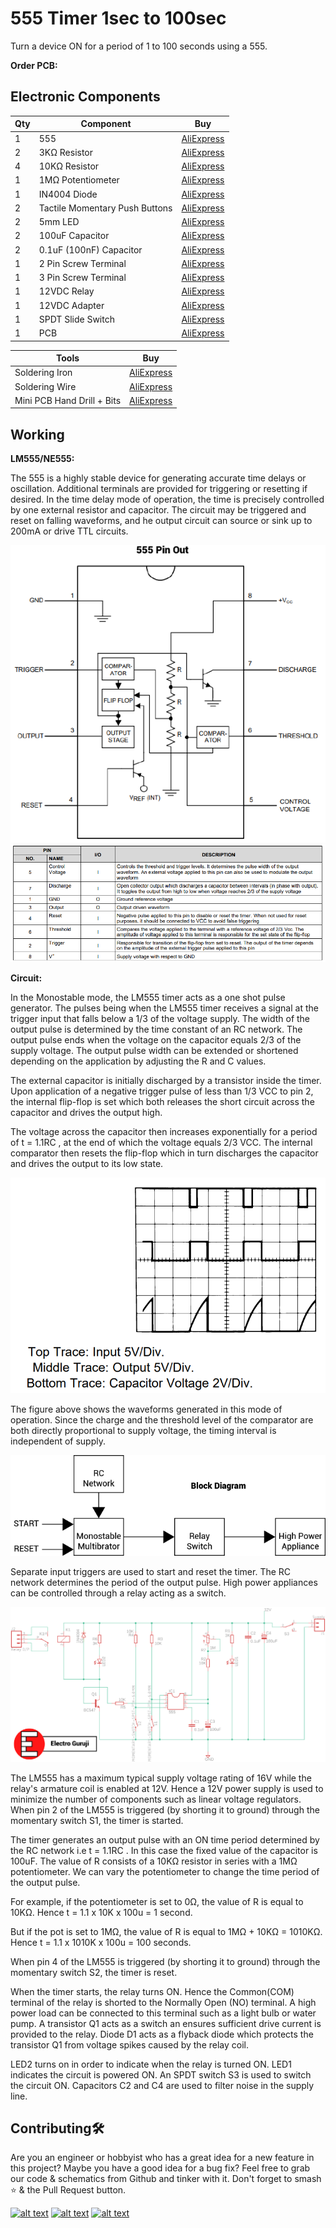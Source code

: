 # 555 Timer 1sec to 100sec
Turn a device ON for a period of 1 to 100 seconds using a 555.

**Order PCB:**

## Electronic Components
| Qty | Component | Buy |
| ------------- | ------------- | ------------- |
| 1 | 555 |[AliExpress](http://s.click.aliexpress.com/e/sCv1ACC) |
| 2 | 3KΩ Resistor |[AliExpress](http://s.click.aliexpress.com/e/bh4eqrQs) |
| 4 | 10KΩ Resistor |[AliExpress](http://s.click.aliexpress.com/e/bh4eqrQs) |
| 1 | 1MΩ Potentiometer |[AliExpress](http://s.click.aliexpress.com/e/bR23nRuG) |
| 1 | IN4004 Diode |[AliExpress](http://s.click.aliexpress.com/e/HW1fm16) |
| 2 | Tactile Momentary Push Buttons |[AliExpress](http://s.click.aliexpress.com/e/c77Ajrpq) |
| 2 | 5mm LED |[AliExpress](http://s.click.aliexpress.com/e/wuFpLXS) |
| 2 | 100uF Capacitor |[AliExpress](http://s.click.aliexpress.com/e/c9FHzl5W) |
| 2 | 0.1uF (100nF) Capacitor |[AliExpress](http://s.click.aliexpress.com/e/byQG0DZW) |
| 1 | 2 Pin Screw Terminal |[AliExpress](http://s.click.aliexpress.com/e/bj5UNUs0) |
| 1 | 3 Pin Screw Terminal |[AliExpress](http://s.click.aliexpress.com/e/bj5UNUs0) |
| 1 | 12VDC Relay |[AliExpress](http://s.click.aliexpress.com/e/xyrHlu8) |
| 1 | 12VDC Adapter |[AliExpress](http://s.click.aliexpress.com/e/V0x0bms) |
| 1 | SPDT Slide Switch |[AliExpress](http://s.click.aliexpress.com/e/cDjWUvjK) |
| 1 | PCB |[AliExpress](http://s.click.aliexpress.com/e/dhgwzKY) |


| Tools | Buy |
|--|--|
|Soldering Iron|[AliExpress](http://s.click.aliexpress.com/e/E83bSJI) |
|Soldering Wire|[AliExpress](http://s.click.aliexpress.com/e/PdhB0nm) |
|Mini PCB Hand Drill + Bits|[AliExpress](http://s.click.aliexpress.com/e/b93tomjI) |

## Working
**LM555/NE555:**

The 555 is a highly stable device for generating accurate time delays or oscillation. Additional terminals are provided for triggering or resetting if desired. In the time delay mode of operation, the time is precisely controlled by one external resistor and capacitor. The circuit may be triggered and reset on falling waveforms, and he output circuit can source or sink up to 200mA or drive TTL circuits.

![Pinout](https://github.com/jonathanrjpereira/555-Timer-1sec-to-100sec/blob/master/img/pinout.png)
![Pin Description](https://github.com/jonathanrjpereira/555-Timer-1sec-to-100sec/blob/master/img/pindescription.png)

**Circuit:**

In the Monostable mode, the LM555 timer acts as a one shot pulse generator. The pulses being when the LM555 timer receives a signal at the trigger input that falls below a 1/3 of the voltage supply. The width of the output pulse is determined by the time constant of an RC network. The output pulse ends when the voltage on the capacitor equals 2/3 of the supply voltage. The output pulse width can be extended or shortened depending on the application by adjusting the R and C values.

The external capacitor is initially discharged by a transistor inside the timer. Upon application of a negative trigger pulse of less than 1/3 VCC to pin 2, the internal flip-flop is set which both releases the short circuit across the capacitor and drives the output high.

The voltage across the capacitor then increases exponentially for a period of t = 1.1RC , at the end of which the voltage equals 2/3 VCC. The internal comparator then resets the flip-flop which in turn discharges the capacitor and drives the output to its low state.

![Monostable Waveform](https://github.com/jonathanrjpereira/555-Timer-1sec-to-100sec/blob/master/img/wave.png)

The figure above shows the waveforms generated in this mode of operation. Since the charge and the threshold level of the comparator are both directly proportional to supply voltage, the timing interval is independent of supply.

![Block Diagram](https://github.com/jonathanrjpereira/555-Timer-1sec-to-100sec/blob/master/img/BD.png)

Separate input triggers are used to start and reset the timer. The RC network determines the period of the output pulse. High power appliances can be controlled through a relay acting as a switch.

![Schematic](https://github.com/jonathanrjpereira/555-Timer-1sec-to-100sec/blob/master/img/sch.png)

The LM555 has a maximum typical supply voltage rating of 16V while the relay's armature coil is enabled at 12V. Hence a 12V power supply is used to minimize the number of components such as linear voltage regulators. When pin 2 of the LM555 is triggered (by shorting it to ground) through the momentary switch S1, the timer is started.

The timer generates an output pulse with an ON time period determined by the RC network i.e t = 1.1RC . In this case the fixed value of the capacitor is 100uF. The value of R consists of a 10KΩ resistor in series with a 1MΩ potentiometer. We can vary the potentiometer to change the time period of the output pulse.

For example, if the potentiometer is set to 0Ω, the value of R is equal to 10KΩ.
Hence t = 1.1 x 10K x 100u = 1 second.

But if the pot is set to 1MΩ, the value of R is equal to 1MΩ + 10KΩ = 1010KΩ.
Hence t = 1.1 x 1010K x 100u = 100 seconds.

When pin 4 of the LM555 is triggered (by shorting it to ground) through the momentary switch S2, the timer is reset.

When the timer starts, the relay turns ON. Hence the Common(COM) terminal of the relay is shorted to the Normally Open (NO) terminal. A high power load can be connected to this terminal such as a light bulb or water pump. A transistor Q1 acts as a switch an ensures sufficient drive current is provided to the relay. Diode D1 acts as a flyback diode which protects the transistor Q1 from voltage spikes caused by the relay coil.

LED2 turns on in order to indicate when the relay is turned ON. LED1 indicates the circuit is powered ON. An SPDT switch S3 is used to switch the circuit ON. Capacitors C2 and C4 are used to filter noise in the supply line.


## Contributing🛠
Are you an engineer or hobbyist who has a great idea for a new feature in this project? Maybe you have a good idea for a bug fix? Feel free to grab our code & schematics from Github and tinker with it. Don't forget to smash ⭐️ & the Pull Request button.

[![alt text][1.1]][1] [![alt text][2.1]][2] [![alt text][3.1]][3]

[1.1]: https://github.com/jonathanrjpereira/Social-Media-README/blob/master/youtube.png (YouTube)
[2.1]: https://github.com/jonathanrjpereira/Social-Media-README/blob/master/instagram.png (Instagram)
[3.1]: https://github.com/jonathanrjpereira/Social-Media-README/blob/master/github.png (GitHub)

[1]: https://www.youtube.com/channel/UCRW-41O1vy98KKgJRQoYzdg
[2]: https://www.instagram.com/electroguruji/
[3]: https://github.com/jonathanrjpereira
